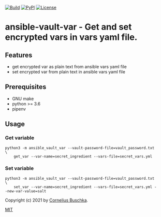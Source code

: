 [![Build](https://img.shields.io/github/workflow/status/cbuschka/ansible-vault-var/build)](https://github.io/cbuschka/ansible-vault-var) [![PyPI](https://img.shields.io/pypi/v/ansible-vault-var)](https://pypi.org/project/ansible-vault-var/) [![License](https://img.shields.io/badge/License-MIT-lightgrey.svg)](https://github.com/cbuschka/ansible-vault-var/blob/main/license.txt)

# ansible-vault-var - Get and set encrypted vars in vars yaml file.

## Features

* get encrypted var as plain text from ansible vars yaml file
* set encrypted var from plain text in ansible vars yaml file

## Prerequisites

* GNU make
* python >= 3.6
* pipenv

## Usage

### Get variable

```
python3 -m ansible_vault_var --vault-password-file=vault_password.txt \
	get_var --var-name=secret_ingredient --vars-file=secret_vars.yml
```

### Set variable

```
python3 -m ansible_vault_var --vault-password-file=vault_password.txt \
	set_var --var-name=secret_ingredient --vars-file=secret_vars.yml --new-var-value=salt
```

Copyright (c) 2021 by [Cornelius Buschka](https://github.com/cbuschka).

[MIT](./license.txt)
